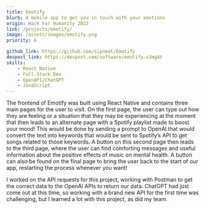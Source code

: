 ```yaml
---
title: Emotify
blurb: A mobile app to get you in touch with your emotions
origin: Hack For Humanity 2023
link: /projects/emotify/
image: /assets/images/emotify.png
priority: 6

github_link: https://github.com/sipneat/Emotify
devpost_link: https://devpost.com/software/emotify-s3mg4t
skills:
    - React Native
    - Full-Stack Dev
    - OpenAPI/ChatGPT
    - JavaScript
---
```


The frontend of Emotify was built using React Native and contains three main pages for the user to visit. On the first page, the user can type out how they are feeling or a situation that they may be experiencing at the moment that then leads to an alternate page with a Spotify playlist made to boost your mood! This would be done by sending a prompt to OpenAI that would convert the text into keywords that would be sent to Spotify’s API to get songs related to those keywords. A button on this second page then leads to the third page, where the user can find comforting messages and useful information about the positive effects of music on mental health. A button can also be found on the final page to bring the user back to the start of our app, restarting the process whenever you want!

I worked on the API requests for this project, working with Postman to get the correct data to the OpenAI APIs to return our data. ChatGPT had just come out at this time, so working with a brand new API for the first time was challenging, but I learned a lot with this project, as did my team.
